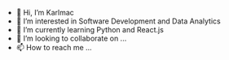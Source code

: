 - 👋 Hi, I’m Karlmac
- 👀 I’m interested in Software Development and Data Analytics
- 🌱 I’m currently learning Python and React.js
- 💞️ I’m looking to collaborate on ...
- 📫 How to reach me ...

<!---
mkarlmac/mkarlmac is a ✨ special ✨ repository because its `README.md` (this file) appears on your GitHub profile.
You can click the Preview link to take a look at your changes.
--->
